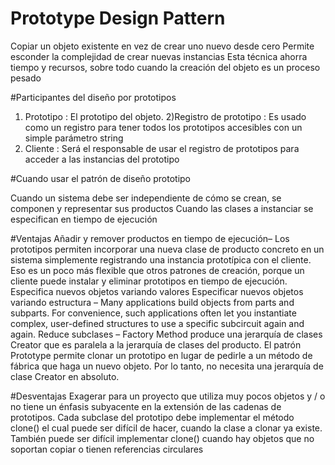 # Prototype Design Pattern

Copiar un objeto existente en vez de crear uno nuevo desde cero
Permite esconder la complejidad de crear nuevas instancias 
Esta técnica ahorra tiempo y recursos, sobre todo cuando la creación del objeto es un proceso pesado


#Participantes del diseño por prototipos


1) Prototipo : El prototipo del objeto.
2)Registro de  prototipo : Es usado como un registro para tener todos los prototipos accesibles con un simple parámetro string
3) Cliente : Será el responsable de usar el registro de prototipos para acceder a las instancias del prototipo


#Cuando usar el patrón de diseño prototipo

Cuando un sistema debe ser independiente de cómo se crean, se componen y representar sus productos
Cuando las clases a instanciar se especifican en tiempo de ejecución 

#Ventajas
Añadir y remover productos en tiempo de ejecución– Los prototipos permiten incorporar una nueva clase de producto concreto en un sistema simplemente registrando una instancia prototípica con el cliente. Eso es un poco más flexible que otros patrones de creación, porque un cliente puede instalar y eliminar prototipos en tiempo de ejecución.
Especifica nuevos objetos variando valores 
Especificar nuevos objetos variando estructura – Many applications build objects from parts and subparts. For convenience, such applications often let you instantiate complex, user-defined structures to use a specific subcircuit again and again.
Reduce subclases –   Factory Method produce una jerarquía de clases Creator que es paralela a la jerarquía de clases del producto. El patrón Prototype  permite clonar un prototipo en lugar de pedirle a un método de fábrica que haga un nuevo objeto. Por lo tanto, no necesita una jerarquía de clase Creator en absoluto.

#Desventajas
Exagerar para un proyecto que utiliza muy pocos objetos y / o no tiene un énfasis subyacente en la extensión de las cadenas de prototipos.
Cada subclase del prototipo debe implementar el método clone() el cual puede ser difícil de hacer, cuando la clase a clonar ya existe.
También puede ser difícil implementar clone() cuando hay objetos que no soportan copiar o tienen referencias circulares

